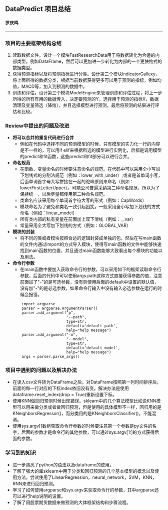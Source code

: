 ## DataPredict 项目总结
####    罗庆鸣
----
### 项目的主要框架结构总结
1.  读取数据文件。设计一个模块FastResearchData用于将数据转化为合适的内部类型，例如DataFrame，然后可以更加进一步转化为内部的一个更快格式的数据类型。
2.  获得预测指标以及将预测指标进行分类。设计第二个模块IndicatorGallexy，将上面所得的数据分类，根据当前数据获得更多可以用于预测的指标，例如均值，MACD等，加入到预测的数据中。
3.  训练和评估。设计第三个模块ModelEngine来管理训练和评估过程，将上一步所得的所有有用的数据传入，决定要预测的Y，选择用于预测的指标X，数据清理及变量筛选（降维），并且选择模型进行预测，最后将预测的结果进行评估和比较。

### Review中提出的问题及改进
- **将可以合并的重复代码进行合并**
    - 例如在代码中选择不同的预测模型的时候，只有模型的实力化一行的内容是不一样的，可以用if elif来根据所选的模型进行实例化，后都是调用模型的predict和fit函数，这些predict和fit部分可以进行合并。
- **命名规范**
    - 在函数、变量命名的时候要注意命名的规范。在代码中可以采用全小写加下划线式的分割法规范（例如：lower_with_under）;或者是首单词小写，后面单词首字母大写拼接在一起的驼峰原则来命名（例如：lowerFirstLetterUpper）。可能公司普遍采纳第二种命名规范，所以为了保持统一，以后尽量都使用第二种命名规范。
    - 类命名应该采用每个单词首字符大写的形式（例如：CapWords）
    - 模块命名为了避免和类名一致引起困扰，一般采用全小写加下划线的方式命名（例如：linear_model）
    - 所有类内部的私有变量在前面加上双下滑线（例如：__var）
    - 常量采用全大写加下划线的方式（例如：GLOBAL_VAR）
- **模块的封装**
    - 将不同的类或者模块按照合适的逻辑封装成单独的包，然后在写main函数的文件内通过import的方式导入模块，使得写main函数的文件中能够快速找到main函数的位置，并且通过main函数能够大致看出每个模块的功能以及用法。
- **命令行参数**
    - 在main函数中要加入获取命令行的参数，可以采用如下的框架读取命令行参数，后面的代码中可以使用args.path这种方式直接获得参数的值，注意前面加了"-"的是可选参数，没有则使用后面的default中设置的默认值，没有加"-"的是必选参数，如果命令行输入中没有输入必选参数在运行的时候会报错。
    ```
        import argparse
        parser = argparse.ArgumentParser()
        parser.add_argument("p", 
                            "--path", 
                            type=str, 
                            default='default path', 
                            help="help message") 
        parser.add_argument("-m", 
                            "--model", 
                            type=str, 
                            default='default model', 
                            help="help message") 
        args = parser.parse_args()
    ```
### 项目中遇到的问题以及解决办法
- 在读入csv文件转为DataFrame之后，对DataFrame按照第一列时间排序后，前面的每一行对应的下标index依旧没有变。解决办法是使用dataframe.reset_index(drop = True)重新设置下标。
- 使用KNN做回归预测时候出现错误。sklearn中的几个算法模型比如说KNN模型可以用来做分类或者做回归预测，但是使用的具体模型不一样，回归用的是KNeighborsRegressor()，而分类用的是KNeighborsClassifier()，不能混淆。
- 使用sys.argv[]数组获取命令行参数的时候要注意第一个参数是py文件的名字，后面的参数才是命令行的其他参数，可以通过sys.argv[1:]的方式获得后面的参数。

### 学习到的知识
- 进一步熟悉了python的语法以及dataframe的使用。
- 了解了强大的库sklearn中用于分类和回归预测的几个基本模型的概念以及使用方法，尝试使用了LinearRegression，neural_network，SVM，KNN，RNN来进行回归预测。
- 学习了如何使用argparse和sys.argv来获取命令行的参数，其中argparse还可以进行help说明的设置。
- 了解了用股票期货数据来做预测的大体框架结构和步骤流程。